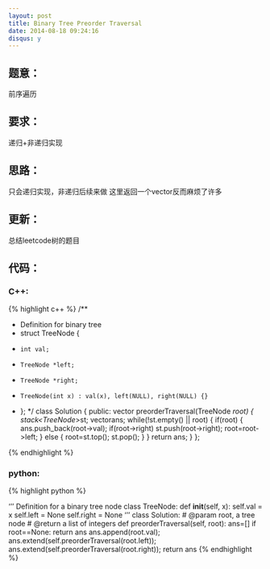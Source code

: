 ```yaml
---
layout: post
title: Binary Tree Preorder Traversal
date: 2014-08-18 09:24:16
disqus: y
---
```


## 题意：
前序遍历

## 要求：
递归+非递归实现

## 思路：
只会递归实现，非递归后续来做
这里返回一个vector反而麻烦了许多

## 更新：
总结leetcode树的题目

## 代码：

### C++:

{% highlight c++ %}
/**
 * Definition for binary tree
 * struct TreeNode {
 *     int val;
 *     TreeNode *left;
 *     TreeNode *right;
 *     TreeNode(int x) : val(x), left(NULL), right(NULL) {}
 * };
 */
class Solution {
public:
    vector<int> preorderTraversal(TreeNode *root) {
        stack<TreeNode*>st;
        vector<int>ans;
        while(!st.empty() || root)
        {
            if(root)
            {
                ans.push_back(root->val);
                if(root->right)
                    st.push(root->right);
                root=root->left;
            }
            else
            {
                root=st.top();
                st.pop();
            }
        }
        return ans;
    }
};


 {% endhighlight %}
### python:

{% highlight python %}

‘’’
 Definition for a  binary tree node
 class TreeNode:
     def __init__(self, x):
         self.val = x
         self.left = None
         self.right = None
‘’’
class Solution:
    # @param root, a tree node
    # @return a list of integers
    def preorderTraversal(self, root):
        ans=[]
        if root==None:
            return ans
        ans.append(root.val);
        ans.extend(self.preorderTraversal(root.left));
        ans.extend(self.preorderTraversal(root.right));
        return ans
 {% endhighlight %}
